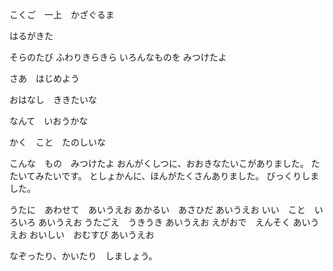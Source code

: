 こくご　一上　かざぐるま

はるがきた

そらのたび
ふわりきらきら
いろんなものを
みつけたよ

さあ　はじめよう

おはなし　ききたいな

なんて　いおうかな

かく　こと　たのしいな

こんな　もの　みつけたよ
おんがくしつに、おおきなたいこがありました。
たたいてみたいです。
としょかんに、ほんがたくさんありました。
びっくりしました。

うたに　あわせて　あいうえお
あかるい　あさひだ
あいうえお
いい　こと　いろいろ
あいうえお
うたごえ　うきうき
あいうえお
えがおで　えんそく
あいうえお
おいしい　おむすび
あいうえお

なぞったり、かいたり　しましょう。

